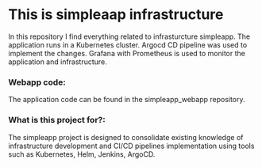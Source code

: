 
# This is simpleaap infrastructure

In this repository I find everything related to infrasturcture simpleapp. The application runs in a Kubernetes cluster. Argocd CD pipeline was used to implement the changes. Grafana with Prometheus is used to monitor the application and infrastructure.

### Webapp code:
The application code can be found in the simpleapp_webapp repository.

### What is this project for?:
The simpleapp project is designed to consolidate existing knowledge of infrastructure development and CI/CD pipelines implementation using tools such as Kubernetes, Helm, Jenkins, ArgoCD.

